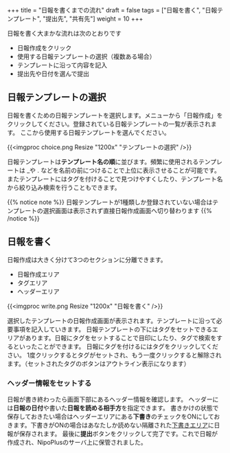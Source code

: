 +++
title = "日報を書くまでの流れ"
draft = false
tags = ["日報を書く", "日報テンプレート", "提出先", "共有先"]
weight = 10
+++


日報を書く大まかな流れは次のとおりです

- 日報作成をクリック
- 使用する日報テンプレートの選択（複数ある場合）
- テンプレートに沿って内容を記入
- 提出先や日付を選んで提出

## 日報テンプレートの選択

日報を書くための日報テンプレートを選択します。メニューから「日報作成」をクリックしてください。登録されている日報テンプレートの一覧が表示されます。
ここから使用する日報テンプレートを選んでください。

{{<imgproc choice.png Resize "1200x" "テンプレートの選択" />}}

日報テンプレートは**テンプレート名の順**に並びます。頻繁に使用されるテンプレートは _や . などを名前の前につけることで上位に表示させることが可能です。
またテンプレートにはタグを付けることで見つけやすくしたり、テンプレート名から絞り込み検索を行うこともできます。

{{% notice note %}}
日報テンプレートが1種類しか登録されていない場合はテンプレートの選択画面は表示されず直接日報作成画面へ切り替わります
{{% /notice %}}

## 日報を書く

日報作成は大きく分けて3つのセクションに分離できます。

- 日報作成エリア
- タグエリア
- ヘッダーエリア

{{<imgproc write.png Resize "1200x" "日報を書く" />}}

選択したテンプレートの日報作成画面が表示されます。テンプレートに沿って必要事項を記入していきます。
日報テンプレートの下にはタグをセットできるエリアがあります。日報にタグをセットすることで目印にしたり、タグで検索をするといったことができます。
日報にタグを付けるにはタグをクリックしてください。
1度クリックするとタグがセットされ、もう一度クリックすると解除されます。（セットされたタグのボタンはアウトライン表示になります）

### ヘッダー情報をセットする

日報が書き終わったら画面下部にあるヘッダー情報を確認します。
ヘッダーには**日報の日付**や書いた**日報を読める相手方**を指定できます。
書きかけの状態で保存しておきたい場合はヘッダーエリアにある**下書き**のチェックをONにしておきます。下書きがONの場合はあなたしか読めない隔離された[下書きエリア](/report/write/draft)に日報が保存されます。
最後に**提出**ボタンをクリックして完了です。これで日報が作成され、NipoPlusのサーバ上に保管されました。
